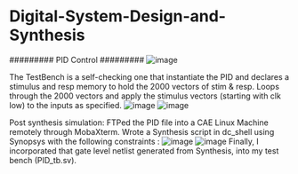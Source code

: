 # Digital-System-Design-and-Synthesis

######### PID Control #########
![image](https://user-images.githubusercontent.com/71836374/144600866-494f1b63-708b-4b28-bf41-31262727ffea.png)


The TestBench is a self-checking one that instantiate the PID and declares a stimulus and resp memory to hold the 2000 vectors of stim & resp. Loops through the 2000 vectors and apply the stimulus vectors (starting with clk low) to the inputs as specified.
![image](https://user-images.githubusercontent.com/71836374/144600824-0ac8be34-de07-4097-92f2-376669ca2961.png)
![image](https://user-images.githubusercontent.com/71836374/144600841-94516bc1-ca85-40b9-84c7-444d17d89abd.png)

Post synthesis simulation:
FTPed the PID file into a CAE Linux Machine remotely through MobaXterm. Wrote a Synthesis script in dc_shell using Synopsys with the following constraints : 
![image](https://user-images.githubusercontent.com/71836374/144601531-a8b476be-dd83-47f8-9386-eb81b99caf3a.png)
![image](https://user-images.githubusercontent.com/71836374/144601556-2cb8fe84-eec5-4f10-a80f-26bc411084e4.png)
 Finally, I incorporated that gate level netlist generated from Synthesis, into my test bench (PID_tb.sv). 
